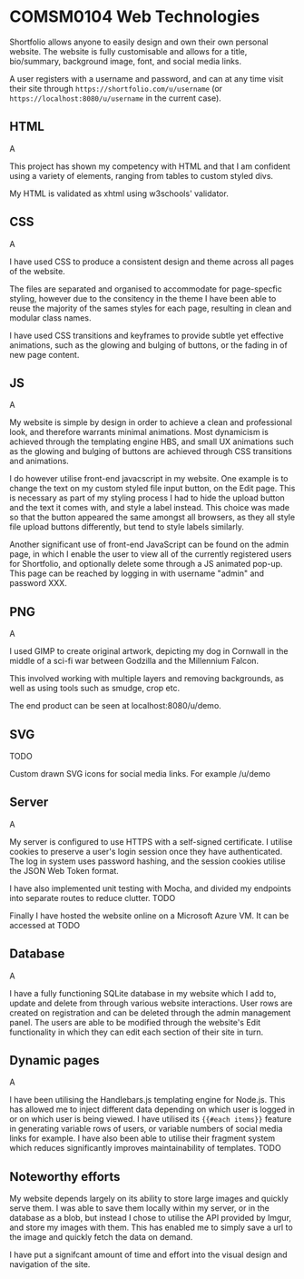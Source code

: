 # COMSM0104 Web Technologies

Shortfolio allows anyone to easily design and own their own personal website. The website is fully customisable and allows for a title, bio/summary, background image, font, and social media links.

A user registers with a username and password, and can at any time visit their site through `https://shortfolio.com/u/username` (or `https://localhost:8080/u/username` in the current case).

## HTML

A

This project has shown my competency with HTML and that I am confident using a variety of elements, ranging from tables to custom styled divs.

My HTML is validated as xhtml using w3schools' validator.

## CSS

A

I have used CSS to produce a consistent design and theme across all pages of the website.

The files are separated and organised to accommodate for page-specfic styling, however due to the consitency in the theme I have been able to reuse the majority of the sames styles for each page, resulting in clean and modular class names.

I have used CSS transitions and keyframes to provide subtle yet effective animations, such as the glowing and bulging of buttons, or the fading in of new page content.

## JS

A

My website is simple by design in order to achieve a clean and professional look, and therefore warrants minimal animations. Most dynamicism is achieved through the templating engine HBS, and small UX animations such as the glowing and bulging of buttons are achieved through CSS transitions and animations.

I do however utilise front-end javacscript in my website. One example is to change the text on my custom styled file input button, on the Edit page. This is necessary as part of my styling process I had to hide the upload button and the text it comes with, and style a label instead. This choice was made so that the button appeared the same amongst all browsers, as they all style file upload buttons differently, but tend to style labels similarly.

Another significant use of front-end JavaScript can be found on the admin page, in which I enable the user to view all of the currently registered users for Shortfolio, and optionally delete some through a JS animated pop-up. This page can be reached by logging in with username "admin" and password XXX.

## PNG

A

I used GIMP to create original artwork, depicting my dog in Cornwall in the middle of a sci-fi war between Godzilla and the Millennium Falcon. 

This involved working with multiple layers and removing backgrounds, as well as using tools such as smudge, crop etc.

The end product can be seen at localhost:8080/u/demo.

## SVG

TODO

Custom drawn SVG icons for social media links. For example /u/demo

## Server

A

My server is configured to use HTTPS with a self-signed certificate. I utilise cookies to preserve a user's login session once they have authenticated. The log in system uses password hashing, and the session cookies utilise the JSON Web Token format.

I have also implemented unit testing with Mocha, and divided my endpoints into separate routes to reduce clutter. TODO

Finally I have hosted the website online on a Microsoft Azure VM. It can be accessed at TODO

## Database

A

I have a fully functioning SQLite database in my website which I add to, update and delete from through various website interactions. User rows are created on registration and can be deleted through the admin management panel. The users are able to be modified through the website's Edit functionality in which they can edit each section of their site in turn.

## Dynamic pages

A

I have been utilising the Handlebars.js templating engine for Node.js. This has allowed me to inject different data depending on which user is logged in or on which user is being viewed. I have utilised its `{{#each items}}` feature in generating variable rows of users, or variable numbers of social media links for example. I have also been able to utilise their fragment system which reduces significantly improves maintainability of templates. TODO

## Noteworthy efforts 

My website depends largely on its ability to store large images and quickly serve them. I was able to save them locally within my server, or in the database as a blob, but instead I chose to utilise the API provided by Imgur, and store my images with them. This has enabled me to simply save a url to the image and quickly fetch the data on demand.

I have put a signifcant amount of time and effort into the visual design and navigation of the site.